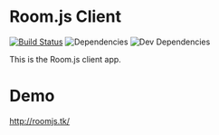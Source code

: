 Room.js Client
==============
[![Build Status](https://travis-ci.org/doughsay/room.js-client.svg?branch=master)](https://travis-ci.org/doughsay/room.js-client)
![Dependencies](https://david-dm.org/doughsay/room.js-client.svg)
![Dev Dependencies](https://david-dm.org/doughsay/room.js-client/dev-status.svg)

This is the Room.js client app.

Demo
====

http://roomjs.tk/
